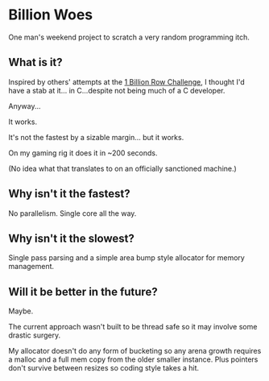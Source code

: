 # Billion Woes

One man's weekend project to scratch a very random programming itch.

## What is it?

Inspired by others' attempts at the [1 Billion Row Challenge](https://github.com/gunnarmorling/1brc), I thought I'd have a stab at it... in C...despite not being much of a C developer.

Anyway...

It works.

It's not the fastest by a sizable margin... but it works.

On my gaming rig it does it in ~200 seconds.

(No idea what that translates to on an officially sanctioned machine.)

## Why isn't it the fastest?

No parallelism.
Single core all the way.

## Why isn't it the slowest?

Single pass parsing and a simple area bump style allocator for memory management.

## Will it be better in the future?

Maybe.

The current approach wasn't built to be thread safe so it may involve some drastic surgery.

My allocator doesn't do any form of bucketing so any arena growth requires a malloc and a full mem copy from the older smaller instance. 
Plus pointers don't survive between resizes so coding style takes a hit.